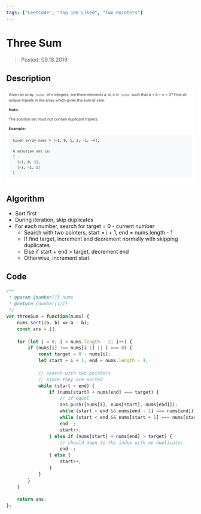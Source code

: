```yaml
---
tags: ["LeetCode", "Top 100 Liked", "Two Pointers"]
---
```


# Three Sum
> Posted: 09.18.2019

<Tag />

## Description

![three sum](/three_sum.png)

## Algorithm

- Sort first
- During iteration, skip duplicates
- For each number, search for target = 0 - current number
  - Search with two pointers, start = i + 1, end = nums.length - 1
  - If find target, increment and decrement normally with skipping duplicates
  - Else if start + end > target, decrement end
  - Otherwise, increment start

## Code

```javascript
/**
 * @param {number[]} nums
 * @return {number[][]}
 */
var threeSum = function(nums) {
    nums.sort((a, b) => a - b);
    const ans = [];
    
    for (let i = 0; i < nums.length - 2; i++) {
        if (nums[i] !== nums[i-1] || i === 0) {
            const target = 0 - nums[i];
            let start = i + 1, end = nums.length - 1;
            
            // search with two pointers
            // since they are sorted
            while (start < end) {
                if (nums[start] + nums[end] === target) {
                    // if equal
                    ans.push([nums[i], nums[start], nums[end]]);
                    while (start < end && nums[end - 1] === nums[end]) end--;
                    while (start < end && nums[start + 1] === nums[start]) start++;
                    end--;
                    start++;
                } else if (nums[start] + nums[end] > target) {
                    // should down to the index with no duplicates
                    end--;
                } else {
                    start++;
                }
            }
        }
    }
        
    return ans;
};
```